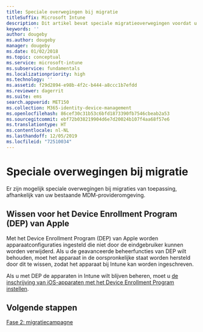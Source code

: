 ```yaml
---
title: Speciale overwegingen bij migratie
titleSuffix: Microsoft Intune
description: Dit artikel bevat speciale migratieoverwegingen voordat u een Microsoft Intune-migratiecampagne start.
keywords: ''
author: dougeby
ms.author: dougeby
manager: dougeby
ms.date: 01/02/2018
ms.topic: conceptual
ms.service: microsoft-intune
ms.subservice: fundamentals
ms.localizationpriority: high
ms.technology: ''
ms.assetid: f29d2894-e98b-4f2c-b444-a8ccc1b7efdd
ms.reviewer: dagerrit
ms.suite: ems
search.appverid: MET150
ms.collection: M365-identity-device-management
ms.openlocfilehash: 86cef30c31b53c6bfd1873390fb7546cbeab2a53
ms.sourcegitcommit: ebf72b038219904d6e7d20024b107f4aa68f57e6
ms.translationtype: HT
ms.contentlocale: nl-NL
ms.lasthandoff: 12/05/2019
ms.locfileid: "72510034"
---
```

# <a name="special-migration-considerations"></a>Speciale overwegingen bij migratie

Er zijn mogelijk speciale overwegingen bij migraties van toepassing, afhankelijk van uw bestaande MDM-provideromgeving.

## <a name="wipe-for-apples-device-enrollment-program-dep"></a>Wissen voor het Device Enrollment Program (DEP) van Apple

Met het Device Enrollment Program (DEP) van Apple worden apparaatconfiguraties ingesteld die niet door de eindgebruiker kunnen worden verwijderd. Als u de geavanceerde beheerfuncties van DEP wilt behouden, moet het apparaat in de oorspronkelijke staat worden hersteld door dit te wissen, zodat het apparaat bij Intune kan worden ingeschreven.

Als u met DEP de apparaten in Intune wilt blijven beheren, moet u [de inschrijving van iOS-apparaten met het Device Enrollment Program instellen](../enrollment/device-enrollment-program-enroll-ios.md).


## <a name="next-steps"></a>Volgende stappen

[Fase 2: migratiecampagne](../migration-guide-campaign.md)
